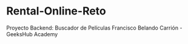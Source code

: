 # Rental-Online-Reto
Proyecto Backend: Buscador de Películas
Francisco Belando Carrión - GeeksHub Academy